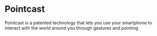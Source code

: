 # Pointcast
Pointcast is a patented technology that lets you use your smartphone to interact with the world around you through gestures and pointing.
